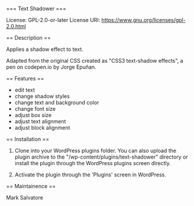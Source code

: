 === Text Shadower ===

License: GPL-2.0-or-later
License URI: https://www.gnu.org/licenses/gpl-2.0.html

== Description ==

Applies a shadow effect to text.

Adapted from the original CSS created as "CSS3 text-shadow effects", a pen on codepen.io by Jorge Epuñan.

== Features ==

- edit text
- change shadow styles
- change text and background color
- change font size
- adjust box size
- adjust text alignment
- adjust block alignment

== Installation ==

1. Clone into your WordPress plugins folder. You can also upload the plugin archive to the "/wp-content/plugins/text-shadower" directory or install the plugin through the WordPress plugins screen directly.

2. Activate the plugin through the 'Plugins' screen in WordPress.

== Maintainence ==

Mark Salvatore
